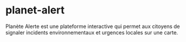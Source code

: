 # planet-alert
Planète Alerte est une plateforme interactive qui permet aux citoyens de signaler incidents environnementaux et urgences locales sur une carte.
